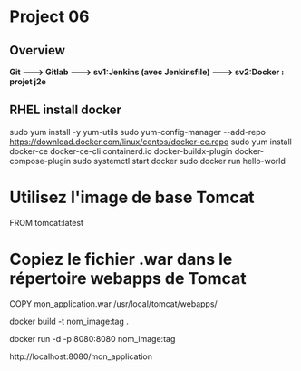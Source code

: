# Project 06

## Overview
**Git ---> Gitlab ---> sv1:Jenkins (avec Jenkinsfile) ---> sv2:Docker : projet j2e**

## RHEL install docker
sudo yum install -y yum-utils
sudo yum-config-manager --add-repo https://download.docker.com/linux/centos/docker-ce.repo
sudo yum install docker-ce docker-ce-cli containerd.io docker-buildx-plugin docker-compose-plugin
sudo systemctl start docker
sudo docker run hello-world



# Utilisez l'image de base Tomcat
FROM tomcat:latest

# Copiez le fichier .war dans le répertoire webapps de Tomcat
COPY mon_application.war /usr/local/tomcat/webapps/


docker build -t nom_image:tag .


docker run -d -p 8080:8080 nom_image:tag


http://localhost:8080/mon_application